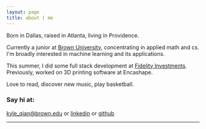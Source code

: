 ```yaml
---
layout: page
title: about | me
---
```

Born in Dallas, raised in Atlanta, living in Providence.

Currently a junior at [Brown University](https://www.brown.edu/), concentrating in applied math and cs. I'm broadly interested in machine learning and its applications.

This summer, I did some full stack development at [Fidelity Investments](https://www.fidelity.com/). Previously, worked on 3D printing software at Encashape.

Love to read, discover new music, play basketball.

### Say hi at:

[kyle_qian@brown.edu](mailto:kyle_qian@brown.edu) or [linkedin](https://www.linkedin.com/in/kyle-qian/) or [github](https://github.com/kqian5)

---
